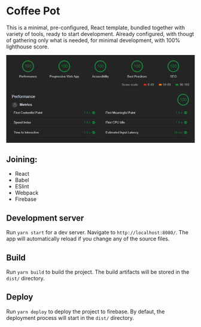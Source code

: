 # Coffee Pot

This is a minimal, pre-configured, React template, bundled together with variety of tools, ready to start development. Already configured, with thougt of gathering only what is needed, for minimal development, with 100% lighthouse score.

![picture](https://raw.githubusercontent.com/Rementh/coffee-pot/assets/audit.png)

## Joining:
* React
* Babel
* ESlint
* Webpack
* Firebase

## Development server

Run `yarn start` for a dev server. Navigate to `http://localhost:8080/`. The app will automatically reload if you change any of the source files.

## Build

Run `yarn build` to build the project. The build artifacts will be stored in the `dist/` directory.

## Deploy

Run `yarn deploy` to deploy the project to firebase. By defaut, the deployment process will start in the `dist/` directory.

